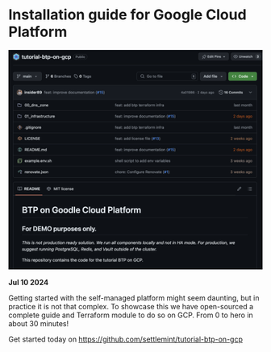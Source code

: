 # Installation guide for Google Cloud Platform

![Changelog Image](../../static/img/releases/installation-guide-for-google-cloud-platform.png)

**Jul 10 2024**

Getting started with the self-managed platform might seem daunting, but in practice it is not that complex. To showcase this we have open-sourced a complete guide and Terraform module to do so on GCP. From 0 to hero in about 30 minutes!

Get started today on [https://github.com/settlemint/tutorial-btp-on-gcp ](https://github.com/settlemint/tutorial-btp-on-gcp)
